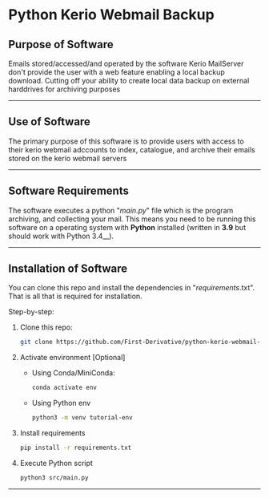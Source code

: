 # Python Kerio Webmail Backup

## Purpose of Software

Emails stored/accessed/and operated by the software Kerio MailServer don't provide the user with a web feature enabling a local backup download. Cutting off your ability to create local data backup on external harddrives for archiving purposes

---

## Use of Software

The primary purpose of this software is to provide users with access to their kerio webmail adccounts to index, catalogue, and archive their emails stored on the kerio webmail servers

---

## Software Requirements

The software executes a python "_main.py_" file which is the program archiving, and collecting your mail. This means you need to be running this software on a operating system with __Python__ installed (written in __3.9__ but should work with Python 3.4__).

---

## Installation of Software

You can clone this repo and install the dependencies in "_requirements_.txt". That is all that is required for installation.

Step-by-step:

1. Clone this repo:

    ```bash
    git clone https://github.com/First-Derivative/python-kerio-webmail-backup.git
    ```
2. Activate environment \[Optional\]
    * Using Conda/MiniConda: 
      ```bash
      conda activate env
      ```

    * Using Python env
      ```bash
      python3 -m venv tutorial-env
      ```
3. Install requirements
    ```bash
    pip install -r requirements.txt
    ```

4. Execute Python script
    ```bash
    python3 src/main.py
    ```
---
